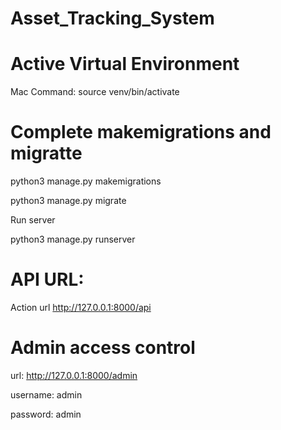 # Asset_Tracking_System

# Active Virtual Environment

Mac Command: source venv/bin/activate

# Complete makemigrations and migratte

python3 manage.py makemigrations

python3 manage.py migrate

Run server

python3 manage.py runserver
# API URL:

Action url http://127.0.0.1:8000/api

# Admin access control

url: http://127.0.0.1:8000/admin

username: admin

password: admin
